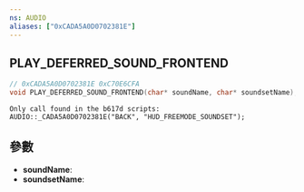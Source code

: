 ```yaml
---
ns: AUDIO
aliases: ["0xCADA5A0D0702381E"]
---
```

## PLAY_DEFERRED_SOUND_FRONTEND

```c
// 0xCADA5A0D0702381E 0xC70E6CFA
void PLAY_DEFERRED_SOUND_FRONTEND(char* soundName, char* soundsetName);
```

```
Only call found in the b617d scripts:  
AUDIO::_CADA5A0D0702381E("BACK", "HUD_FREEMODE_SOUNDSET");  
```

## 參數
* **soundName**: 
* **soundsetName**: 

